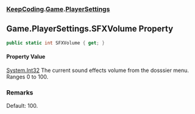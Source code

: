### [KeepCoding](KeepCoding.md 'KeepCoding').[Game](KeepCoding_Game.md 'KeepCoding.Game').[PlayerSettings](KeepCoding_Game_PlayerSettings.md 'KeepCoding.Game.PlayerSettings')
## Game.PlayerSettings.SFXVolume Property
```csharp
public static int SFXVolume { get; }
```
#### Property Value
[System.Int32](https://docs.microsoft.com/en-us/dotnet/api/System.Int32 'System.Int32')
The current sound effects volume from the dosssier menu. Ranges 0 to 100.  
### Remarks
Default: 100.  
